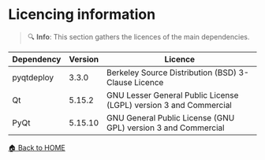 # Licencing information

> :mag: **Info**: This section gathers the licences of the main dependencies.

| Dependency | Version | Licence |
| --- | --- | --- |
| pyqtdeploy | 3.3.0 | Berkeley Source Distribution (BSD) 3-Clause Licence |
| Qt | 5.15.2 | GNU Lesser General Public License (LGPL) version 3 and Commercial |
| PyQt | 5.15.10 | GNU General Public License (GNU GPL) version 3 and Commercial |

[:house: Back to HOME](../../README.md)

